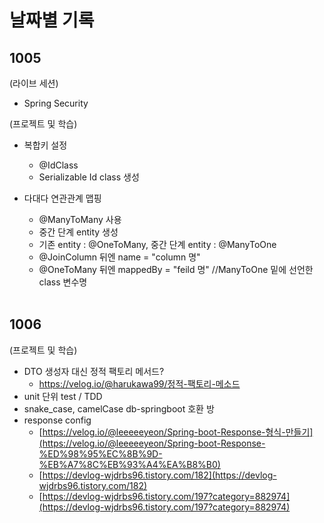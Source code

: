# 날짜별 기록

## 1005
(라이브 세션)
- Spring Security

(프로젝트 및 학습)
- 복합키 설정
  - @IdClass
  - Serializable Id class 생성
- 다대다 연관관계 맵핑
  - @ManyToMany 사용 
  - 중간 단계 entity 생성
  - 기존 entity : @OneToMany, 중간 단계 entity : @ManyToOne
  - @JoinColumn 뒤엔 name = "column 명"
  - @OneToMany 뒤엔 mappedBy = "feild 명"  //ManyToOne 밑에 선언한 class 변수명
  
  </br>
  
 ## 1006
 (프로젝트 및 학습)
  - DTO 생성자 대신 정적 팩토리 메서드?
    - https://velog.io/@harukawa99/정적-팩토리-메소드
  - unit 단위 test / TDD
  - snake_case, camelCase db-springboot 호환 방
  - response config
    - [https://velog.io/@leeeeeyeon/Spring-boot-Response-형식-만들기](https://velog.io/@leeeeeyeon/Spring-boot-Response-%ED%98%95%EC%8B%9D-%EB%A7%8C%EB%93%A4%EA%B8%B0)
    - [https://devlog-wjdrbs96.tistory.com/182](https://devlog-wjdrbs96.tistory.com/182)
    - [https://devlog-wjdrbs96.tistory.com/197?category=882974](https://devlog-wjdrbs96.tistory.com/197?category=882974)
